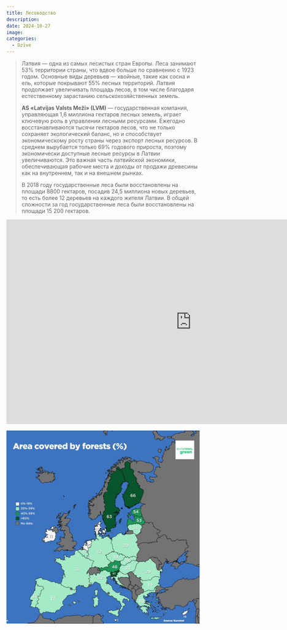 ```yaml
---
title: Лесоводство
description: 
date: 2024-10-27
image: 
categories:
  - Dzīve
---
```


> Латвия — одна из самых лесистых стран Европы. Леса занимают 53% территории страны, что вдвое больше по сравнению с 1923 годом. Основные виды деревьев — хвойные, такие как сосна и ель, которые покрывают 55% лесных территорий. Латвия продолжает увеличивать площадь лесов, в том числе благодаря естественному зарастанию сельскохозяйственных земель.
> 
> **AS «Latvijas Valsts Meži» (LVM)** — государственная компания, управляющая 1,6 миллиона гектаров лесных земель, играет ключевую роль в управлении лесными ресурсами. Ежегодно восстанавливаются тысячи гектаров лесов, что не только сохраняет экологический баланс, но и способствует экономическому росту страны через экспорт лесных ресурсов. В среднем вырубается только 69% годового прироста, поэтому экономически доступные лесные ресурсы в Латвии увеличиваются. Это важная часть латвийской экономики, обеспечивающая рабочие места и доходы от продажи древесины как на внутреннем, так и на внешнем рынках.
> 
> В 2018 году государственные леса были восстановлены на площади 8800 гектаров, посадив 24,5 миллиона новых деревьев, то есть более 12 деревьев на каждого жителя Латвии. В общей сложности за год государственные леса были восстановлены на площади 15 200 гектаров.

<iframe width="964" height="534" src="https://ec.europa.eu/eurostat/statistics-explained/index.php?action=statexp-dc-display&title=Forests,_forestry_and_logging" scrolling="no" frameborder="0"></iframe>

![](eurostat.png)